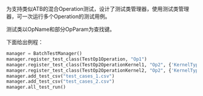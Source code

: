 为支持类似ATB的混合Operation测试，设计了测试类管理器，使用测试类管理器，可一次运行多个Operation的测试用例。

测试类以OpName和部分OpParam为查找键。

下面给出例程：

```python
manager = BatchTestManager()
manager.register_test_class(TestOp1Operation, "Op1")
manager.register_test_class(TestOp2OperationKernel1, "Op2", {'KernelType': 1})
manager.register_test_class(TestOp2OperationKernel2, "Op2", {'KernelType': 2})
manager.add_test_csv("test_cases_1.csv")
manager.add_test_csv("test_cases_2.csv")
manager.all_test_run()
```

